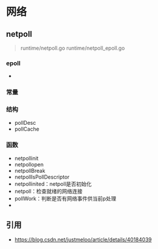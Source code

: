 # 网络

## netpoll
> runtime/netpoll.go
> runtime/netpoll_epoll.go

### epoll
- 
### 常量

### 结构
- pollDesc
- pollCache
### 函数

- netpollinit
- netpollopen
- netpollBreak
- netpollIsPollDescriptor
- netpollinited：netpoll是否初始化
- netpoll：检查就绪的网络连接
- pollWork：判断是否有网络事件供当前p处理
- 

## 引用
- https://blog.csdn.net/justmeloo/article/details/40184039
